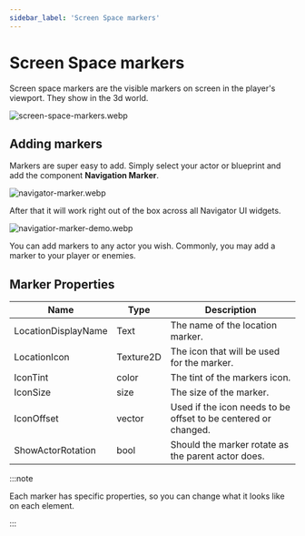 ```yaml
---
sidebar_label: 'Screen Space markers'
---
```


# Screen Space markers

Screen space markers are the visible markers on screen in the player's viewport. They show in the 3d world.

![screen-space-markers.webp](//img/navigator/screen-space-markers.webp)

## Adding markers

Markers are super easy to add. Simply select your actor or blueprint and add the component **Navigation Marker**.

![navigator-marker.webp](//img/navigator/navigator-marker.webp)

After that it will work right out of the box across all Navigator UI widgets.

![navigatior-marker-demo.webp](//img/navigator/navigatior-marker-demo.webp)

You can add markers to any actor you wish. Commonly, you may add a marker to your player or enemies.

## Marker Properties

| Name                | Type       | Description                                                    |
|---------------------|------------|----------------------------------------------------------------|
| LocationDisplayName | Text       | The name of the location marker.                               |
| LocationIcon        | Texture2D  | The icon that will be used for the marker.                     |
| IconTint            | color      | The tint of the markers icon.                                  |
| IconSize            | size       | The size of the marker.                                        |
| IconOffset          | vector     | Used if the icon needs to be offset to be centered or changed. |
| ShowActorRotation   | bool       | Should the marker rotate as the parent actor does.             |

:::note

Each marker has specific properties, so you can change what it looks like on each element.

:::
